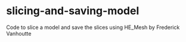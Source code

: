 # slicing-and-saving-model
Code to slice a model and save the slices using HE_Mesh by Frederick Vanhoutte
